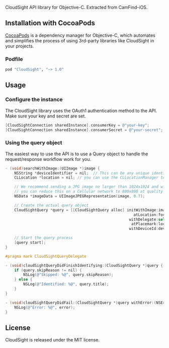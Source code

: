 CloudSight API library for Objective-C.  Extracted from CamFind-iOS.

## Installation with CocoaPods

[CocoaPods](http://cocoapods.org) is a dependency manager for Objective-C, which automates and simplifies the process of using 3rd-party libraries like CloudSight in your projects.

### Podfile

```ruby
pod "CloudSight", "~> 1.0"
```

## Usage

### Configure the instance

The CloudSight library uses the OAuth1 authentication method to the API.  Make sure your key and secret are set.

```objective-c
[CloudSightConnection sharedInstance].consumerKey = @"your-key";
[CloudSightConnection sharedInstance].consumerSecret = @"your-secret";
```

### Using the query object

The easiest way to use the API is to use a Query object to handle the request/response workflow work for you.

```objective-c
- (void)searchWithImage:(UIImage *)image {
    NSString *deviceIdentifier = nil;  // This can be any unique identifier per device, and is optional - we like to use UUIDs
    CLLocation *location = nil; // you can use the CLLocationManager to determine the user's location

    // We recommend sending a JPG image no larger than 1024x1024 and with a 0.7-0.8 compression quality,
    // you can reduce this on a Cellular network to 800x800 at quality = 0.4
    NSData *imageData = UIImageJPEGRepresentation(image, 0.7);

    // Create the actual query object
    CloudSightQuery *query = [[CloudSightQuery alloc] initWithImage:imageData
                                                         atLocation:focalPoint
                                                       withDelegate:self
                                                        atPlacemark:location
                                                       withDeviceId:deviceIdentifier];

    // Start the query process
    [query start];
}

#pragma mark CloudSightQueryDelegate

- (void)cloudSightQueryDidFinishIdentifying:(CloudSightQuery *)query {
    if (query.skipReason != nil) {
        NSLog(@"Skipped: %@", query.skipReason);
    } else {
        NSLog(@"Identified: %@", query.title);
    }
}

- (void)cloudSightQueryDidFail:(CloudSightQuery *)query withError:(NSError *)error {
    NSLog(@"Error: %@", error);
}
```

## License

CloudSight is released under the MIT license.
